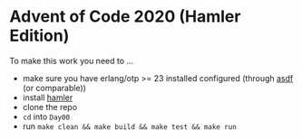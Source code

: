 # Advent of Code 2020 (Hamler Edition)

To make this work you need to ...

* make sure you have erlang/otp >= 23 installed configured (through [asdf](https://github.com/asdf-vm/asdf) (or comparable))
* install [hamler](https://github.com/hamler-lang)
* clone the repo
* `cd` into `Day00`
* run `make clean && make build && make test && make run`
